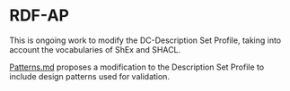 # RDF-AP

This is ongoing work to modify the DC-Description Set Profile, taking into account the vocabularies of ShEx and SHACL.

[Patterns.md](**Patterns**) proposes a modification to the Description Set Profile to include design patterns used for validation.
